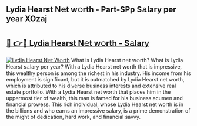 ## Lydia Hearst N𝚎t w𝚘rth - Part-SPp S𝚊lary per year XOzaj

# <h2><a href="http://gc1xeov.nevu.top/?p=Lydia+Hearst">🔗 👉🔴 Lydia Hearst N𝚎t w𝚘rth - S𝚊lary</a></h2>

[![Lydia Hearst N𝚎t W𝚘rth](https://i.imgur.com/Oavwk0R.jpeg)](http://gc1xeov.nevu.top/?p=Lydia+Hearst)
What is Lydia Hearst n𝚎t w𝚘rth? What is Lydia Hearst s𝚊lary per year?
With a Lydia Hearst net worth that is impressive, this wealthy person is among the richest in his industry. His income from his employment is significant, but it is outmatched by Lydia Hearst net worth, which is attributed to his diverse business interests and extensive real estate portfolio. With a Lydia Hearst net worth that places him in the uppermost tier of wealth, this man is famed for his business acumen and financial prowess. This rich individual, whose Lydia Hearst net worth is in the billions and who earns an impressive salary, is a prime demonstration of the might of dedication, hard work, and financial savvy.
